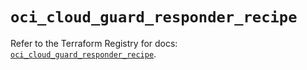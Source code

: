 # `oci_cloud_guard_responder_recipe`

Refer to the Terraform Registry for docs: [`oci_cloud_guard_responder_recipe`](https://registry.terraform.io/providers/hashicorp/oci/7.19.0/docs/resources/cloud_guard_responder_recipe).
